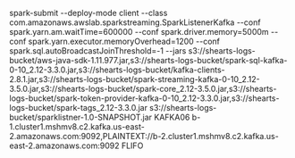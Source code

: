 spark-submit --deploy-mode client --class com.amazonaws.awslab.sparkstreaming.SparkListenerKafka --conf spark.yarn.am.waitTime=600000 --conf spark.driver.memory=5000m --conf spark.yarn.executor.memoryOverhead=1200 --conf spark.sql.autoBroadcastJoinThreshold=-1 --jars s3://shearts-logs-bucket/aws-java-sdk-1.11.977.jar,s3://shearts-logs-bucket/spark-sql-kafka-0-10_2.12-3.3.0.jar,s3://shearts-logs-bucket/kafka-clients-2.8.1.jar,s3://shearts-logs-bucket/spark-streaming-kafka-0-10_2.12-3.5.0.jar,s3://shearts-logs-bucket/spark-core_2.12-3.5.0.jar,s3://shearts-logs-bucket/spark-token-provider-kafka-0-10_2.12-3.3.0.jar,s3://shearts-logs-bucket/spark-tags_2.12-3.3.0.jar s3://shearts-logs-bucket/sparklistner-1.0-SNAPSHOT.jar KAFKA06 b-1.cluster1.mshmv8.c2.kafka.us-east-2.amazonaws.com:9092,PLAINTEXT://b-2.cluster1.mshmv8.c2.kafka.us-east-2.amazonaws.com:9092 FLIFO
